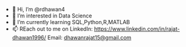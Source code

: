 - 👋 Hi, I’m @rdhawan4
- 👀 I’m interested in Data Science 
- 🌱 I’m currently learning SQL,Python,R,MATLAB
- 📫 REach out to me on 
      LinkedIn: https://www.linkedin.com/in/rajat-dhawan1996/
      Email: dhawanrajat15@gmail.com

<!---
rdhawan4/rdhawan4 is a ✨ special ✨ repository because its `README.md` (this file) appears on your GitHub profile.
You can click the Preview link to take a look at your changes.
--->

